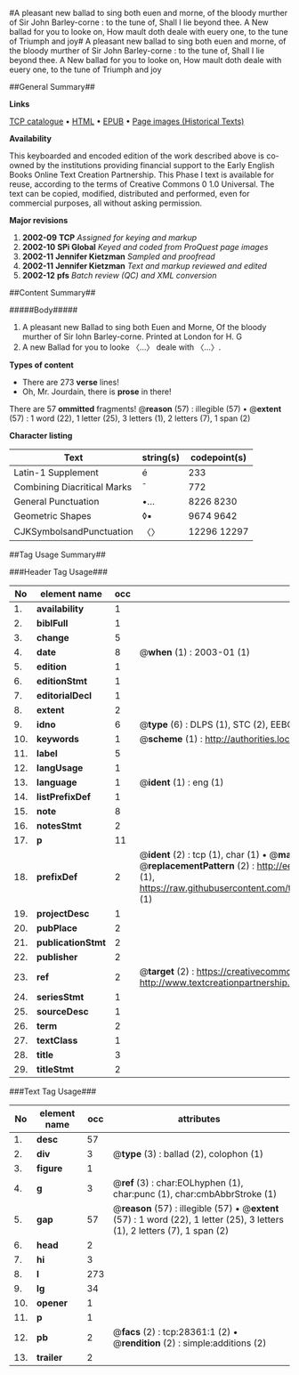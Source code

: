 #A pleasant new ballad to sing both euen and morne, of the bloody murther of Sir John Barley-corne : to the tune of, Shall I lie beyond thee. A New ballad for you to looke on, How mault doth deale with euery one, to the tune of Triumph and joy#
A pleasant new ballad to sing both euen and morne, of the bloody murther of Sir John Barley-corne : to the tune of, Shall I lie beyond thee. A New ballad for you to looke on, How mault doth deale with euery one, to the tune of Triumph and joy

##General Summary##

**Links**

[TCP catalogue](http://www.ota.ox.ac.uk/tcp/)  • 
[HTML](http://tei.it.ox.ac.uk/tcp/Texts-HTML/free/A04/A04209.html)  • 
[EPUB](http://tei.it.ox.ac.uk/tcp/Texts-EPUB/free/A04/A04209.epub) • 
[Page images (Historical Texts)](https://data.historicaltexts.jisc.ac.uk/view?pubId=eebo-33143290e&pageId=eebo-33143290e-28361-1)

**Availability**

This keyboarded and encoded edition of the
	       work described above is co-owned by the institutions
	       providing financial support to the Early English Books
	       Online Text Creation Partnership. This Phase I text is
	       available for reuse, according to the terms of Creative
	       Commons 0 1.0 Universal. The text can be copied,
	       modified, distributed and performed, even for
	       commercial purposes, all without asking permission.

**Major revisions**

1. __2002-09__ __TCP__ *Assigned for keying and markup*
1. __2002-10__ __SPi Global__ *Keyed and coded from ProQuest page images*
1. __2002-11__ __Jennifer Kietzman__ *Sampled and proofread*
1. __2002-11__ __Jennifer Kietzman__ *Text and markup reviewed and edited*
1. __2002-12__ __pfs__ *Batch review (QC) and XML conversion*

##Content Summary##

#####Body#####

1. A pleasant new Ballad to sing both Euen and Morne, Of the bloody murther of Sir Iohn Barley-corne.
Printed at London for H. G
1. A new Ballad for you to looke 〈…〉 deale with 〈…〉.

**Types of content**

  * There are 273 **verse** lines!
  * Oh, Mr. Jourdain, there is **prose** in there!

There are 57 **ommitted** fragments! 
 @__reason__ (57) : illegible (57)  •  @__extent__ (57) : 1 word (22), 1 letter (25), 3 letters (1), 2 letters (7), 1 span (2)

**Character listing**


|Text|string(s)|codepoint(s)|
|---|---|---|
|Latin-1 Supplement|é|233|
|Combining             Diacritical Marks|̄|772|
|General Punctuation|•…|8226 8230|
|Geometric Shapes|◊▪|9674 9642|
|CJKSymbolsandPunctuation|〈〉|12296 12297|

##Tag Usage Summary##

###Header Tag Usage###

|No|element name|occ|attributes|
|---|---|---|---|
|1.|__availability__|1||
|2.|__biblFull__|1||
|3.|__change__|5||
|4.|__date__|8| @__when__ (1) : 2003-01 (1)|
|5.|__edition__|1||
|6.|__editionStmt__|1||
|7.|__editorialDecl__|1||
|8.|__extent__|2||
|9.|__idno__|6| @__type__ (6) : DLPS (1), STC (2), EEBO-CITATION (1), OCLC (1), VID (1)|
|10.|__keywords__|1| @__scheme__ (1) : http://authorities.loc.gov/ (1)|
|11.|__label__|5||
|12.|__langUsage__|1||
|13.|__language__|1| @__ident__ (1) : eng (1)|
|14.|__listPrefixDef__|1||
|15.|__note__|8||
|16.|__notesStmt__|2||
|17.|__p__|11||
|18.|__prefixDef__|2| @__ident__ (2) : tcp (1), char (1)  •  @__matchPattern__ (2) : ([0-9\-]+):([0-9IVX]+) (1), (.+) (1)  •  @__replacementPattern__ (2) : http://eebo.chadwyck.com/downloadtiff?vid=$1&page=$2 (1), https://raw.githubusercontent.com/textcreationpartnership/Texts/master/tcpchars.xml#$1 (1)|
|19.|__projectDesc__|1||
|20.|__pubPlace__|2||
|21.|__publicationStmt__|2||
|22.|__publisher__|2||
|23.|__ref__|2| @__target__ (2) : https://creativecommons.org/publicdomain/zero/1.0/ (1), http://www.textcreationpartnership.org/docs/. (1)|
|24.|__seriesStmt__|1||
|25.|__sourceDesc__|1||
|26.|__term__|2||
|27.|__textClass__|1||
|28.|__title__|3||
|29.|__titleStmt__|2||


###Text Tag Usage###

|No|element name|occ|attributes|
|---|---|---|---|
|1.|__desc__|57||
|2.|__div__|3| @__type__ (3) : ballad (2), colophon (1)|
|3.|__figure__|1||
|4.|__g__|3| @__ref__ (3) : char:EOLhyphen (1), char:punc (1), char:cmbAbbrStroke (1)|
|5.|__gap__|57| @__reason__ (57) : illegible (57)  •  @__extent__ (57) : 1 word (22), 1 letter (25), 3 letters (1), 2 letters (7), 1 span (2)|
|6.|__head__|2||
|7.|__hi__|3||
|8.|__l__|273||
|9.|__lg__|34||
|10.|__opener__|1||
|11.|__p__|1||
|12.|__pb__|2| @__facs__ (2) : tcp:28361:1 (2)  •  @__rendition__ (2) : simple:additions (2)|
|13.|__trailer__|2||
